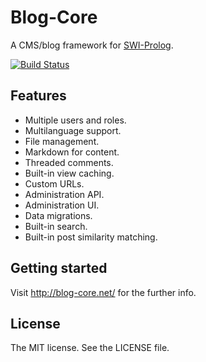 # Blog-Core

A CMS/blog framework for [SWI-Prolog](http://swi-prolog.org/).

[![Build Status](https://travis-ci.org/rla/blog-core.svg)](https://travis-ci.org/rla/blog-core)

## Features

 * Multiple users and roles.
 * Multilanguage support.
 * File management.
 * Markdown for content.
 * Threaded comments.
 * Built-in view caching.
 * Custom URLs.
 * Administration API.
 * Administration UI.
 * Data migrations.
 * Built-in search.
 * Built-in post similarity matching.

## Getting started

Visit <http://blog-core.net/> for the further info.

## License

The MIT license. See the LICENSE file.
